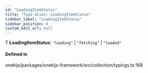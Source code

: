 ```yaml
---
id: "LoadingItemStatus"
title: "Type alias: LoadingItemStatus"
sidebar_label: "LoadingItemStatus"
sidebar_position: 0
custom_edit_url: null
---
```


Ƭ **LoadingItemStatus**: ``"loading"`` \| ``"fetching"`` \| ``"loaded"``

#### Defined in

onekijs/packages/onekijs-framework/src/collection/typings.ts:168

